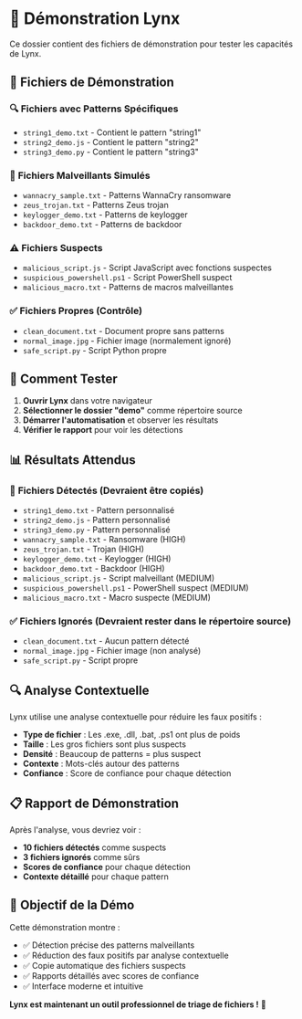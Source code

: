 # 🎯 Démonstration Lynx

Ce dossier contient des fichiers de démonstration pour tester les capacités de Lynx.

## 📁 Fichiers de Démonstration

### 🔍 **Fichiers avec Patterns Spécifiques**
- `string1_demo.txt` - Contient le pattern "string1"
- `string2_demo.js` - Contient le pattern "string2" 
- `string3_demo.py` - Contient le pattern "string3"

### 🚨 **Fichiers Malveillants Simulés**
- `wannacry_sample.txt` - Patterns WannaCry ransomware
- `zeus_trojan.txt` - Patterns Zeus trojan
- `keylogger_demo.txt` - Patterns de keylogger
- `backdoor_demo.txt` - Patterns de backdoor

### ⚠️ **Fichiers Suspects**
- `malicious_script.js` - Script JavaScript avec fonctions suspectes
- `suspicious_powershell.ps1` - Script PowerShell suspect
- `malicious_macro.txt` - Patterns de macros malveillantes

### ✅ **Fichiers Propres (Contrôle)**
- `clean_document.txt` - Document propre sans patterns
- `normal_image.jpg` - Fichier image (normalement ignoré)
- `safe_script.py` - Script Python propre

## 🧪 Comment Tester

1. **Ouvrir Lynx** dans votre navigateur
2. **Sélectionner le dossier "demo"** comme répertoire source
3. **Démarrer l'automatisation** et observer les résultats
4. **Vérifier le rapport** pour voir les détections

## 📊 Résultats Attendus

### 🎯 **Fichiers Détectés (Devraient être copiés)**
- `string1_demo.txt` - Pattern personnalisé
- `string2_demo.js` - Pattern personnalisé
- `string3_demo.py` - Pattern personnalisé
- `wannacry_sample.txt` - Ransomware (HIGH)
- `zeus_trojan.txt` - Trojan (HIGH)
- `keylogger_demo.txt` - Keylogger (HIGH)
- `backdoor_demo.txt` - Backdoor (HIGH)
- `malicious_script.js` - Script malveillant (MEDIUM)
- `suspicious_powershell.ps1` - PowerShell suspect (MEDIUM)
- `malicious_macro.txt` - Macro suspecte (MEDIUM)

### ✅ **Fichiers Ignorés (Devraient rester dans le répertoire source)**
- `clean_document.txt` - Aucun pattern détecté
- `normal_image.jpg` - Fichier image (non analysé)
- `safe_script.py` - Script propre

## 🔍 **Analyse Contextuelle**

Lynx utilise une analyse contextuelle pour réduire les faux positifs :
- **Type de fichier** : Les .exe, .dll, .bat, .ps1 ont plus de poids
- **Taille** : Les gros fichiers sont plus suspects
- **Densité** : Beaucoup de patterns = plus suspect
- **Contexte** : Mots-clés autour des patterns
- **Confiance** : Score de confiance pour chaque détection

## 📋 **Rapport de Démonstration**

Après l'analyse, vous devriez voir :
- **10 fichiers détectés** comme suspects
- **3 fichiers ignorés** comme sûrs
- **Scores de confiance** pour chaque détection
- **Contexte détaillé** pour chaque pattern

## 🎯 **Objectif de la Démo**

Cette démonstration montre :
- ✅ Détection précise des patterns malveillants
- ✅ Réduction des faux positifs par analyse contextuelle
- ✅ Copie automatique des fichiers suspects
- ✅ Rapports détaillés avec scores de confiance
- ✅ Interface moderne et intuitive

**Lynx est maintenant un outil professionnel de triage de fichiers !** 🚀 